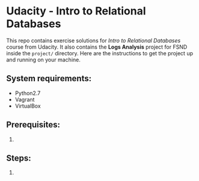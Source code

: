 # Udacity - Intro to Relational Databases
This repo contains exercise solutions for *Intro to Relational Databases* course from Udacity. It also contains the **Logs Analysis** project for FSND inside the `project/` directory. Here are the instructions to get the project up and running on your machine.

## System requirements:
* Python2.7
* Vagrant
* VirtualBox

## Prerequisites:
1. 

## Steps:
1. 
